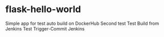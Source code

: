 # flask-hello-world
Simple app for test auto build on DockerHub
Second test
Test Build from Jenkins
Test Trigger-Commit Jenkins
